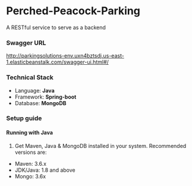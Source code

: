# Perched-Peacock-Parking

A RESTful service to serve as a backend

### Swagger URL
http://parkingsolutions-env.uxn4bztsdj.us-east-1.elasticbeanstalk.com/swagger-ui.html#/

### Technical Stack

- Language: **Java**
- Framework: **Spring-boot**
- Database: **MongoDB**

### Setup guide


#### Running with Java

1. Get Maven, Java & MongoDB installed in your system. Recommended versions are:

- Maven: 3.6.x
- JDK/Java: 1.8 and above
- Mongo: 3.6x
